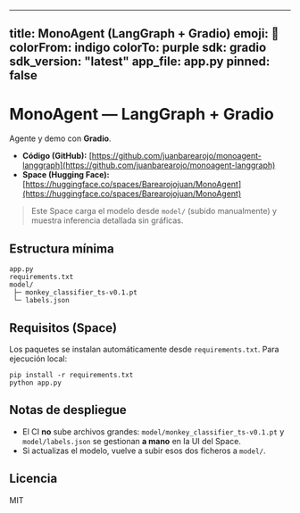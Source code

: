 ---

title: MonoAgent (LangGraph + Gradio)
emoji: 🐒
colorFrom: indigo
colorTo: purple
sdk: gradio
sdk\_version: "latest"
app\_file: app.py
pinned: false
-------------

# MonoAgent — LangGraph + Gradio

Agente y demo con **Gradio**.

* **Código (GitHub):** [https://github.com/juanbarearojo/monoagent-langgraph](https://github.com/juanbarearojo/monoagent-langgraph)
* **Space (Hugging Face):** [https://huggingface.co/spaces/Barearojojuan/MonoAgent](https://huggingface.co/spaces/Barearojojuan/MonoAgent)

> Este Space carga el modelo desde `model/` (subido manualmente) y muestra inferencia detallada sin gráficas.

## Estructura mínima

```
app.py
requirements.txt
model/
 ├─ monkey_classifier_ts-v0.1.pt
 └─ labels.json
```

## Requisitos (Space)

Los paquetes se instalan automáticamente desde `requirements.txt`.
Para ejecución local:

```
pip install -r requirements.txt
python app.py
```

## Notas de despliegue

* El CI **no** sube archivos grandes: `model/monkey_classifier_ts-v0.1.pt` y `model/labels.json` se gestionan **a mano** en la UI del Space.
* Si actualizas el modelo, vuelve a subir esos dos ficheros a `model/`.

## Licencia

MIT


